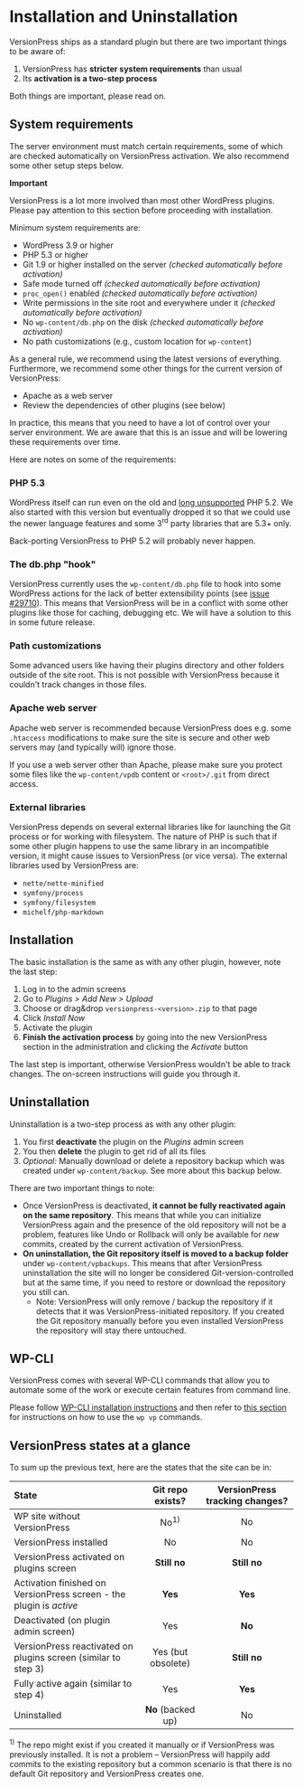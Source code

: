 # Installation and Uninstallation

VersionPress ships as a standard plugin but there are two important things to be aware of:

1. VersionPress has **stricter system requirements** than usual
2. Its **activation is a two-step process**

Both things are important, please read on.


## System requirements

The server environment must match certain requirements, some of which are checked automatically on VersionPress activation. We also recommend some other setup steps below.

<div class="important">
  <strong>Important</strong>
  <p>VersionPress is a lot more involved than most other WordPress plugins. Please pay attention to this section before proceeding with installation.</p> 
</div>

Minimum system requirements are:

 - WordPress 3.9 or higher
 - PHP 5.3 or higher
 - Git 1.9 or higher installed on the server *(checked automatically before activation)*
 - Safe mode turned off *(checked automatically before activation)*
 - `proc_open()` enabled *(checked automatically before activation)*
 - Write permissions in the site root and everywhere under it *(checked automatically before activation)*
 - No `wp-content/db.php` on the disk *(checked automatically before activation)*
 - No path customizations (e.g., custom location for `wp-content`)

As a general rule, we recommend using the latest versions of everything. Furthermore, we recommend some other things for the current version of VersionPress:

 - Apache as a web server
 - Review the dependencies of other plugins (see below)

In practice, this means that you need to have a lot of control over your server environment. We are aware that this is an issue and will be lowering these requirements over time.

Here are notes on some of the requirements:


### PHP 5.3

WordPress itself can run even on the old and [long unsupported](http://php.net/eol.php) PHP 5.2. We also started with this version but eventually dropped it so that we could use the newer language features and some 3<sup>rd</sup> party libraries that are 5.3+ only.

Back-porting VersionPress to PHP 5.2 will probably never happen.


### The db.php "hook"

VersionPress currently uses the `wp-content/db.php` file to hook into some WordPress actions for the lack of better extensibility points (see [issue #29710](https://core.trac.wordpress.org/ticket/29710)). This means that VersionPress will be in a conflict with some other plugins like those for caching, debugging etc. We will have a solution to this in some future release.


### Path customizations

Some advanced users like having their plugins directory and other folders outside of the site root. This is not possible with VersionPress because it couldn't track changes in those files.


### Apache web server

Apache web server is recommended because VersionPress does e.g. some `.htaccess` modifications to make sure the site is secure and other web servers may (and typically will) ignore those.

If you use a web server other than Apache, please make sure you protect some files like the `wp-content/vpdb` content or `<root>/.git` from direct access. 


### External libraries

VersionPress depends on several external libraries like for launching the Git process or for working with filesystem. The nature of PHP is such that if some other plugin happens to use the same library in an incompatible version, it might cause issues to VersionPress (or vice versa). The external libraries used by VersionPress are:

 - `nette/nette-minified`
 - `symfony/process`
 - `symfony/filesystem`
 - `michelf/php-markdown`


## Installation

The basic installation is the same as with any other plugin, however, note the last step:

1. Log in to the admin screens
2. Go to *Plugins > Add New > Upload*
3. Choose or drag&drop `versionpress-<version>.zip` to that page
4. Click *Install Now*
5. Activate the plugin
6. **Finish the activation process** by going into the new VersionPress section in the administration and clicking the *Activate* button

The last step is important, otherwise VersionPress wouldn't be able to track changes. The on-screen instructions will guide you through it. 


## Uninstallation

Uninstallation is a two-step process as with any other plugin:

1. You first **deactivate** the plugin on the *Plugins* admin screen
2. You then **delete** the plugin to get rid of all its files
3. *Optional:* Manually download or delete a repository backup which was created under `wp-content/backup`. See more about this backup below. 

There are two important things to note:

* Once VersionPress is deactivated, **it cannot be fully reactivated again on the same repository**. This means that while you can initialize VersionPress again and the presence of the old repository will not be a problem, features like Undo or Rollback will only be available for *new* commits, created by the current activation of VersionPress.
* **On uninstallation, the Git repository itself is moved to a backup folder** under `wp-content/vpbackups`. This means that after VersionPress uninstallation the site will no longer be considered Git-version-controlled but at the same time, if you need to restore or download the repository you still can.
    * Note: VersionPress will only remove / backup the repository if it detects that it was VersionPress-initiated repository. If you created the Git repository manually before you even installed VersionPress the repository will stay there untouched.  


## WP-CLI

VersionPress comes with several WP-CLI commands that allow you to automate some of the work or execute certain features from command line.

Please follow [WP-CLI installation instructions](https://github.com/wp-cli/wp-cli/wiki/Alternative-Install-Methods) and then refer to [this section](../feature-focus/wp-cli) for instructions on how to use the `wp vp` commands.



## VersionPress states at a glance

To sum up the previous text, here are the states that the site can be in:

| State | Git repo exists? | VersionPress tracking changes? |
| :------------- | :-----: | :-----: |
| WP site without VersionPress | No<sup>1)</sup> | No |
| VersionPress installed  | No | No |
| VersionPress activated on plugins screen | **Still no** | **Still no** |
| Activation finished on VersionPress screen - the plugin is *active* | **Yes** | **Yes** |
| Deactivated (on plugin admin screen) | Yes | **No** |
| VersionPress reactivated on plugins screen (similar to step 3) | Yes (but obsolete) | **Still no** |
| Fully active again (similar to step 4) | Yes | **Yes** |
| Uninstalled | **No** (backed up) | No |
 
<sup>1)</sup> The repo might exist if you created it manually or if VersionPress was previously installed. It is not a problem – VersionPress will happily add commits to the existing repository but a common scenario is that there is no default Git repository and VersionPress creates one.


